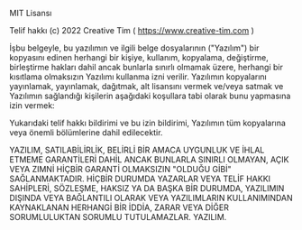 MIT Lisansı

Telif hakkı (c) 2022 Creative Tim ( https://www.creative-tim.com )

İşbu belgeyle, bu yazılımın ve ilgili belge dosyalarının ("Yazılım") bir kopyasını edinen herhangi bir kişiye, kullanım, kopyalama, değiştirme, birleştirme hakları dahil ancak bunlarla sınırlı olmamak üzere, herhangi bir kısıtlama olmaksızın Yazılımı kullanma izni verilir. Yazılımın kopyalarını yayınlamak, yayınlamak, dağıtmak, alt lisansını vermek ve/veya satmak ve Yazılımın sağlandığı kişilerin aşağıdaki koşullara tabi olarak bunu yapmasına izin vermek:

Yukarıdaki telif hakkı bildirimi ve bu izin bildirimi, Yazılımın tüm kopyalarına veya önemli bölümlerine dahil edilecektir.

YAZILIM, SATILABİLİRLİK, BELİRLİ BİR AMACA UYGUNLUK VE İHLAL ETMEME GARANTİLERİ DAHİL ANCAK BUNLARLA SINIRLI OLMAYAN, AÇIK VEYA ZIMNİ HİÇBİR GARANTİ OLMAKSIZIN "OLDUĞU GİBİ" SAĞLANMAKTADIR. HİÇBİR DURUMDA YAZARLAR VEYA TELİF HAKKI SAHİPLERİ, SÖZLEŞME, HAKSIZ YA DA BAŞKA BİR DURUMDA, YAZILIMIN DIŞINDA VEYA BAĞLANTILI OLARAK VEYA YAZILIMLARIN KULLANIMINDAN KAYNAKLANAN HERHANGİ BİR İDDİA, ZARAR VEYA DİĞER SORUMLULUKTAN SORUMLU TUTULAMAZLAR. YAZILIM.